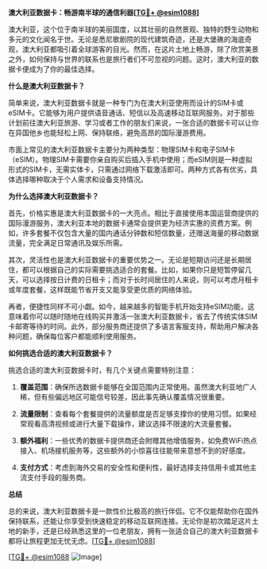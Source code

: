 **澳大利亚数据卡：畅游南半球的通信利器[[TG💪+ @esim1088](https://t.me/s/esim1088)]**

澳大利亚，这个位于南半球的美丽国度，以其壮丽的自然景观、独特的野生动物和多元的文化闻名于世。无论是悉尼歌剧院的现代建筑奇迹，还是大堡礁的海底奇观，澳大利亚都吸引着全球游客的目光。然而，在这片土地上畅游，除了欣赏美景之外，如何保持与世界的联系也是旅行者们不可忽视的问题。这时，澳大利亚的数据卡便成为了你的最佳选择。

**什么是澳大利亚数据卡？**

简单来说，澳大利亚数据卡就是一种专门为在澳大利亚使用而设计的SIM卡或eSIM卡。它能够为用户提供语音通话、短信以及高速移动互联网服务。对于那些计划前往澳大利亚旅游、学习或者工作的朋友们来说，一张合适的数据卡可以让你在异国他乡也能轻松上网、保持联络，避免高昂的国际漫游费用。

市面上常见的澳大利亚数据卡主要分为两种类型：物理SIM卡和电子SIM卡（eSIM）。物理SIM卡需要你亲自购买后插入手机中使用；而eSIM则是一种虚拟形式的SIM卡，无需实体卡，只需通过网络下载激活即可。两种方式各有优劣，具体选择哪种取决于个人需求和设备支持情况。

**为什么选择澳大利亚数据卡？**

首先，价格实惠是澳大利亚数据卡的一大亮点。相比于直接使用本国运营商提供的国际漫游服务，澳大利亚本地的数据卡通常会提供更为经济实惠的资费方案。例如，许多套餐不仅包含大量的国内通话分钟数和短信数量，还赠送海量的移动数据流量，完全满足日常通讯及娱乐所需。

其次，灵活性也是澳大利亚数据卡的重要优势之一。无论是短期访问还是长期居住，都可以根据自己的实际需要挑选适合的套餐。比如，如果你只是短暂停留几天，可以选择按日计费的日租卡；而对于长时间居住的人来说，则可以考虑月租卡或年度套餐，这样既能节省开支又能享受更优质的网络体验。

再者，便捷性同样不可小觑。如今，越来越多的智能手机开始支持eSIM功能，这意味着你可以随时随地在线购买并激活一张澳大利亚数据卡，省去了传统实体SIM卡邮寄等待的时间。此外，部分服务商还提供了多语言客服支持，帮助用户解决各种问题，确保每位客户都能顺利使用服务。

**如何挑选合适的澳大利亚数据卡？**

挑选合适的澳大利亚数据卡时，有几个关键点需要特别注意：

1. **覆盖范围**：确保所选数据卡能够在全国范围内正常使用。虽然澳大利亚地广人稀，但有些偏远地区可能信号较差，因此事先确认覆盖情况很重要。
   
2. **流量限制**：查看每个套餐提供的流量额度是否足够支撑你的使用习惯。如果经常观看高清视频或进行大量下载操作，建议选择不限速的大流量套餐。

3. **额外福利**：一些优秀的数据卡提供商还会附赠其他增值服务，如免费WiFi热点接入、机场接机服务等，这些额外的小惊喜往往能带来意想不到的好感度。

4. **支付方式**：考虑到海外交易的安全性和便利性，最好选择支持信用卡或其他主流支付手段的服务商。

**总结**

总的来说，澳大利亚数据卡是一款性价比极高的旅行伴侣。它不仅能帮助你在国外保持联系，还能让你享受到快速稳定的移动互联网连接。无论你是初次踏足这片土地的新手，还是已经熟悉这里的一位老朋友，拥有一张适合自己的澳大利亚数据卡都将让旅程更加无忧无虑。[[TG💪+ @esim1088](https://t.me/s/esim1088)]

[[TG💪+ @esim1088](https://t.me/s/esim1088) ![Image](https://i.postimg.cc/4NQfJmqS/Snipaste-2025-05-13-00-14-12.png)]